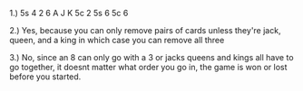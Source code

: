 1.) 5s 4 2 6 A J K 5c 2
5s 6
5c 6

2.) Yes, because you can only remove pairs of cards unless they're jack, queen, and a king in which case you can remove all three

3.) No, since an 8 can only go with a 3 or jacks queens and kings all have to go together, it doesnt matter what order you go in, the game is won or lost before you started.